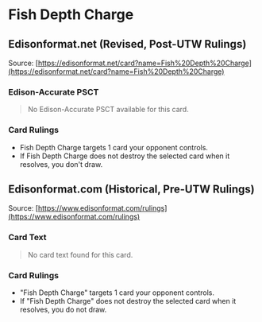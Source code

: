 # Fish Depth Charge

## Edisonformat.net (Revised, Post-UTW Rulings)

Source: [https://edisonformat.net/card?name=Fish%20Depth%20Charge](https://edisonformat.net/card?name=Fish%20Depth%20Charge)

### Edison-Accurate PSCT

> No Edison-Accurate PSCT available for this card.

### Card Rulings

*   Fish Depth Charge targets 1 card your opponent controls.
*   If Fish Depth Charge does not destroy the selected card when it resolves, you don't draw.


## Edisonformat.com (Historical, Pre-UTW Rulings)

Source: [https://www.edisonformat.com/rulings](https://www.edisonformat.com/rulings)

### Card Text

> No card text found for this card.

### Card Rulings

*   "Fish Depth Charge" targets 1 card your opponent controls.
*   If "Fish Depth Charge" does not destroy the selected card when it resolves, you do not draw.


